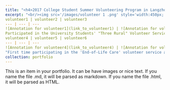 ```yaml
---
title: "<h4>2017 College Student Summer Volunteering Program in Langzhong</h4>"
excerpt: "<br/><img src='/images/volunteer 1 .png' style='width:450px;'>"
volunteer1 | volunteer2 | volunteer3
--- | --- | ---
![Annotation for volunteer1](link_to_volunteer1) | ![Annotation for volunteer2](link_to_volunteer2) | ![Annotation for volunteer3](link_to_volunteer3)
Participated in the University Students' "Three Rural" Volunteer Service Activities in 2017 and 2018
volunteer4 | volunteer5 | volunteer6
--- | --- | ---
![Annotation for volunteer4](link_to_volunteer4) | ![Annotation for volunteer5](link_to_image_volunteer5) | ![Annotation for volunteer6](link_to_volunteer6)
"First time participating in the 'End-of-Life Care' volunteer service activity" (Annotation for volunteer4), "Served as a volunteer for the 2021 YUNLONG LAKE FUTURE HEALTHCARE FORUM" (Annotation for volunteer5), Volunteered during the 2022 COVID-19 pandemic (Annotation for volunteer6)
collection: portfolio
---
```

This is an item in your portfolio. It can be have images or nice text. If you name the file .md, it will be parsed as markdown. If you name the file .html, it will be parsed as HTML. 
